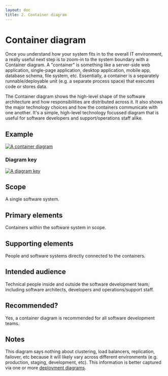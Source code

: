 ```yaml
---
layout: doc
title: 2. Container diagram
---
```


# Container diagram

Once you understand how your system fits in to the overall IT environment, a really useful next step is to zoom-in to
the system boundary with a Container diagram. A "container" is something like a server-side web application, 
single-page application, desktop application, mobile app, database schema, file system, etc. Essentially,
a container is a separately runnable/deployable unit (e.g. a separate process space) that executes code or stores data.

The Container diagram shows the high-level shape of the software architecture and how responsibilities are distributed
across it. It also shows the major technology choices and how the containers communicate with one another. It's a
simple, high-level technology focussed diagram that is useful for software developers and support/operations staff alike.

## Example

[![A container diagram](https://static.structurizr.com/workspace/36141/diagrams/Containers.png)](https://static.structurizr.com/workspace/36141/diagrams/Containers.png)

### Diagram key

[![A diagram key](https://static.structurizr.com/workspace/36141/diagrams/Containers-key.png)](https://static.structurizr.com/workspace/36141/diagrams/Containers-key.png)

## Scope

A single software system.

## Primary elements

Containers within the software system in scope.

## Supporting elements

People and software systems directly connected to the containers.

## Intended audience

Technical people inside and outside the software development team; including software architects,
developers and operations/support staff.

## Recommended?

Yes, a container diagram is recommended for all software development teams.

## Notes

This diagram says nothing about clustering, load balancers, replication, failover, etc because it will likely vary
across different environments (e.g. production, staging, development, etc). This information is better captured
via one or more [deployment diagrams](/en/diagrams/07-deployment).

<!-- <script type="application/javascript" src="https://code.jquery.com/jquery-3.7.1.slim.min.js"></script>
<script type="application/javascript" src="/assets/c4model.js"></script> -->
